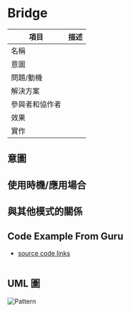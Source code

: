 # Bridge

| 項目      | 描述 |
| -------- | ------- |
| 名稱  |  |
| 意圖 |  |
| 問題/動機         |  |
| 解決方案      | | 
| 參與者和協作者 |  |  
| 效果         | | 
| 實作         |  | 

## 意圖

## 使用時機/應用場合

## 與其他模式的關係

## Code Example From Guru

- [source code links]()

```csharp

```

## UML 圖

![Pattern](../resources/UML_.svg)


```

```